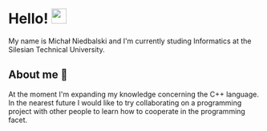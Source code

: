 <h1> Hello! <img src="https://raw.githubusercontent.com/MartinHeinz/MartinHeinz/master/wave.gif" width="30px"> </h1>
<p>  My name is Michał Niedbalski and I'm currently studing Informatics at the Silesian Technical University. </p>
<h2> About me 👀 </h2>

<p> At the moment I'm expanding my knowledge concerning the C++ language. In the nearest future I would like to try collaborating on a programming project with other people
  to learn how to cooperate in the programming facet. </p> 





<!--
**mNiedbalski/mNiedbalski** is a ✨ _special_ ✨ repository because its `README.md` (this file) appears on your GitHub profile.

Here are some ideas to get you started:

- 🔭 I’m currently working on ...
- 🌱 I’m currently learning ...
- 👯 I’m looking to collaborate on ...
- 🤔 I’m looking for help with ...
- 💬 Ask me about ...
- 📫 How to reach me: ...
- 😄 Pronouns: ...
- ⚡ Fun fact: ...
-->
